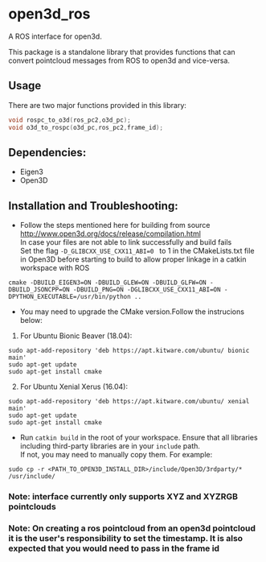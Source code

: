 # open3d_ros

A ROS interface for open3d.

This package is a standalone library that provides functions that can convert pointcloud messages from ROS to open3d and vice-versa.
## Usage

There are two major functions provided in this library:

```cpp
void rospc_to_o3d(ros_pc2,o3d_pc);
void o3d_to_rospc(o3d_pc,ros_pc2,frame_id);
```
## Dependencies:
* Eigen3<br>
* Open3D<br>

## Installation and Troubleshooting:
* Follow the steps mentioned here for building from source http://www.open3d.org/docs/release/compilation.html<br>
 In case your files are not able to link successfully and build fails<br>
Set the flag ```-D_GLIBCXX_USE_CXX11_ABI=0 ``` to 1 in the CMakeLists.txt file in Open3D before starting to build to allow proper linkage in a catkin workspace with ROS
```
cmake -DBUILD_EIGEN3=ON -DBUILD_GLEW=ON -DBUILD_GLFW=ON -DBUILD_JSONCPP=ON -DBUILD_PNG=ON -DGLIBCXX_USE_CXX11_ABI=ON -DPYTHON_EXECUTABLE=/usr/bin/python ..
```
* You may need to upgrade the CMake version.Follow the instrucions below:<br>
1. For Ubuntu Bionic Beaver (18.04):
```
sudo apt-add-repository 'deb https://apt.kitware.com/ubuntu/ bionic main'
sudo apt-get update
sudo apt-get install cmake
```
2. For Ubuntu Xenial Xerus (16.04):
```
sudo apt-add-repository 'deb https://apt.kitware.com/ubuntu/ xenial main'
sudo apt-get update
sudo apt-get install cmake
```
* Run ```catkin build``` in the root of your workspace. Ensure that all libraries including third-party libraries are in your ```include``` path.<br>
If not, you may need to manually copy them. For example:
```
sudo cp -r <PATH_TO_OPEN3D_INSTALL_DIR>/include/Open3D/3rdparty/* /usr/include/
```
### Note: interface currently only supports XYZ and XYZRGB pointclouds
### Note: On creating a ros pointcloud from an open3d pointcloud it is the user's responsibility to set the timestamp. It is also expected that you would need to pass in the frame id
